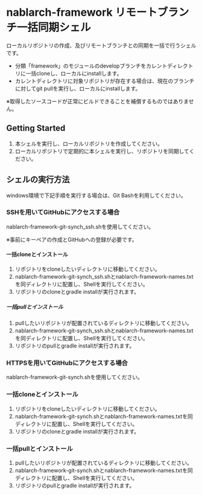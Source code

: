 # nablarch-framework リモートブランチ一括同期シェル
ローカルリポジトリの作成、及びリモートブランチとの同期を一括で行うシェルです。

* 分類「framework」のモジュールのdevelopブランチをカレントディレクトリに一括cloneし、ローカルにinstallします。
* カレントディレクトリに対象リポジトリが存在する場合は、現在のブランチに対してgit pullを実行し、ローカルにinstallします。

※取得したソースコードが正常にビルドできることを補償するものではありません。

## Getting Started

1. 本シェルを実行し、ローカルリポジトリを作成してください。
1. ローカルリポジトリで定期的に本シェルを実行し、リポジトリを同期してください。

## シェルの実行方法
windows環境で下記手順を実行する場合は、Git Bashを利用してください。

### SSHを用いてGitHubにアクセスする場合
nablarch-framework-git-synch_ssh.shを使用してください。

※事前にキーペアの作成とGitHubへの登録が必要です。

#### 一括cloneとインストール

1. リポジトリをcloneしたいディレクトリに移動してください。
2. nablarch-framework-git-synch_ssh.shとnablarch-framework-names.txtを同ディレクトリに配置し、Shellを実行してください。
3. リポジトリのcloneとgradle installが実行されます。

##### 一括pullとインストール

1. pullしたいリポジトリが配置されているディレクトリに移動してください。
2. nablarch-framework-git-synch_ssh.shとnablarch-framework-names.txtを同ディレクトリに配置し、Shellを実行してください。
3. リポジトリのpullとgradle installが実行されます。

### HTTPSを用いてGitHubにアクセスする場合

nablarch-framework-git-synch.shを使用してください。

### 一括cloneとインストール

1. リポジトリをcloneしたいディレクトリに移動してください。
2. nablarch-framework-git-synch.shとnablarch-framework-names.txtを同ディレクトリに配置し、Shellを実行してください。
3. リポジトリのcloneとgradle installが実行されます。

### 一括pullとインストール

1. pullしたいリポジトリが配置されているディレクトリに移動してください。
2. nablarch-framework-git-synch.shとnablarch-framework-names.txtを同ディレクトリに配置し、Shellを実行してください。
3. リポジトリのpullとgradle installが実行されます。

